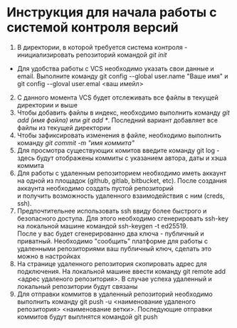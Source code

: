 # Инструкция для начала работы с системой контроля версий

1. В директории, в которой требуется система контроля - инициализировать репозиторий командой _git init_
- Для удобства работы с VCS необходимо указать свои данные и email. Выполните команду git config --global user.name "Ваше имя" и git config --gloval user.emal <ваш имейл>
2. С данного момента VCS будет отслеживать все файлы в текущей директории и выше
3. Чтобы добавить файлы в индекс, необходимо выполнить команду _git add (имя файла)_ или _git add *_. Последний вариант добавляет все файлы из текущей директории
4. Чтобы зафиксировать изменения в файле, необходимо выполнить команду _git commit -m "имя коммита"_
5. Для просмотра существующих комитов введите команду git log - здесь будут отображены коммиты с указанием автора, даты и хэша коммита
6. Для работы с удаленным репозиторием необходимо иметь аккаунт на одной из площадок (github, gitlab, bitbucket, etc). После создания аккаунта необходимо создать пустой репозиторий <br> и получить возможность удаленного взаимодействия с ним (creds, ssh). 
7. Предпочтительнее использовать ssh ввиду более быстрого и безопасного доступа. Для этого необходимо сгенерировать ssh-key на локальной машине командой ssh-keygen -t ed25519. <br> После у вас будет сгенерированно два ключа - публичный и приватный. Необходимо "сообщить" платформе для работы с удаленными репозиториями ваш публичный ключ, сделать это можно в настройках
8. На странице удаленного репозитория скопировать адрес для подключения. На локальной машине ввести команду git remote add <адрес удаленого репозитория>. В случае успеха удаленный и локальный репозитории будут связаны
9. Для отправки коммитов в удаленный репозиторий необходимо выполнить команду git push -u <наименование удаленого репозитория> <наименование ветки>. Последующие отправки коммитов будут выплнятся командой git push 
